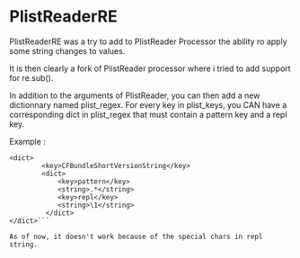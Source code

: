 # PlistReaderRE

PlistReaderRE was a try to add to PlistReader Processor the ability ro apply some string changes to values.

It is then clearly a fork of PlistReader processor where i tried to add support for re.sub().

In addition to the arguments of PlistReader, you can then add a new dictionnary named plist_regex.
For every key in plist_keys, you CAN have a corresponding dict in plist_regex that must contain a pattern key and a repl key.

Example :
```<key>plist_regex</key>
<dict>
        <key>CFBundleShortVersionString</key>
        <dict>
            <key>pattern</key>
            <string>.*</string>
            <key>repl</key>
            <string>\1</string>
         </dict>
</dict>```

As of now, it doesn't work because of the special chars in repl string.
